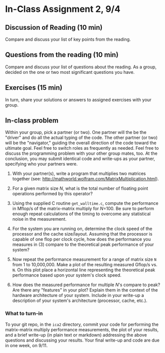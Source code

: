 # In-Class Assignment 2, 9/4

## Discussion of Reading (10 min)

Compare and discuss your list of key points from the reading.

## Questions from the reading (10 min)

Compare and discuss your list of questions about the reading.
As a group, decided on the one or two most significant questions you have.

## Exercises (15 min)

In turn, share your solutions or answers to assigned exercises with your group.

## In-class problem

Within your group, pick a partner (or two). One partner will the be the "driver" and do all the actual typing of the code. The other partner (or two) will be the "navigator," guiding the overall direction of the code toward the ultimate goal. Feel free to switch roles as frequently as needed. Feel free to discuss the programming problem with your other group mates, too. At the conclusion, you may submit identical code and write-ups as your partner, specifying who your partners were.

1. With your partner(s), write a program that multiplies two matrices together (see: <http://mathworld.wolfram.com/MatrixMultiplication.html>).

2. For a given matrix size _N_, what is the total number of floating point operations performed by this operator?

3. Using the supplied C routine `get_walltime.c`, compute the performance in Mflop/s of the matrix-matrix multiply for _N_=100\. Be sure to perform enough repeat calculations of the timing to overcome any statistical noise in the measurement.

4. For the system you are running on, determine the clock speed of the processor and the cache size/layout. Assuming that the processor is capable of one flop per clock cycle, how does the performance you measures in (3) compare to the theoretical peak performance of your system?

5. Now repeat the performance measurement for a range of matrix size `N` from 1 to 10,000,000. Make a plot of the resulting measured Gflop/s vs. `N`. On this plot place a horizontal line representing the theoretical peak performance based upon your system's clock speed.

6. How does the measured performance for multiple _N_'s compare to peak? Are there any "features" in your plot? Explain them in the context of the hardware architecture of your system. Include in your write-up a description of your system's architecture (processor, cache, etc.).

### What to turn-in

To your git repo, in the `ica2` directory, commit your code for performing the matrix-matrix multiply performance measurements, the plot of your results, and a brief write-up (in plain text or markdown) addressing the above questions and discussing your results. Your final write-up and code are due in one week, on 9/11.
